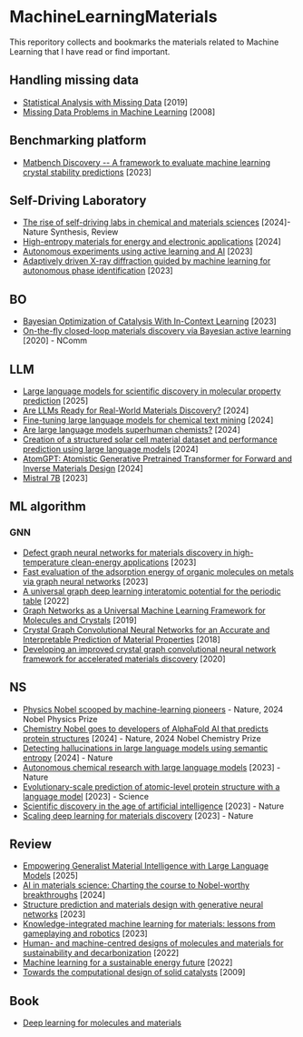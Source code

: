 # MachineLearningMaterials

This reporitory collects and bookmarks the materials related to Machine Learning that I have read or find important.

## Handling missing data
- [Statistical Analysis with Missing Data](https://onlinelibrary.wiley.com/doi/book/10.1002/9781119482260) [2019]
- [Missing Data Problems in Machine Learning](https://people.cs.umass.edu/~marlin/research/phd_thesis/marlin-phd-thesis.pdf) [2008]

## Benchmarking platform
- [Matbench Discovery -- A framework to evaluate machine learning crystal stability predictions](https://arxiv.org/abs/2308.14920) [2023]

## Self-Driving Laboratory
- [The rise of self-driving labs in chemical and materials sciences](https://www.nature.com/articles/s44160-022-00231-0) [2024]- Nature Synthesis, Review
- [High-entropy materials for energy and electronic applications](https://www.nature.com/articles/s41578-018-0005-z) [2024]
- [Autonomous experiments using active learning and AI](https://www.nature.com/articles/s41578-023-00588-4) [2023]
- [Adaptively driven X-ray diffraction guided by machine learning for autonomous phase identification](https://www.nature.com/articles/s41524-023-00984-y) [2023]

## BO
- [Bayesian Optimization of Catalysis With In-Context Learning](https://arxiv.org/abs/2304.05341) [2023]
- [On-the-fly closed-loop materials discovery via Bayesian active learning](https://www.nature.com/articles/s41467-020-19597-w) [2020] - NComm

## LLM
- [Large language models for scientific discovery in molecular property prediction](https://www.nature.com/articles/s42256-025-00994-z) [2025]
- [Are LLMs Ready for Real-World Materials Discovery?](https://arxiv.org/abs/2402.05200) [2024]
- [Fine-tuning large language models for chemical text mining](https://pubs.rsc.org/en/content/articlelanding/2024/sc/d4sc00924j) [2024]
- [Are large language models superhuman chemists?](https://arxiv.org/abs/2404.01475) [2024]
- [Creation of a structured solar cell material dataset and performance prediction using large language models](https://www.cell.com/patterns/fulltext/S2666-3899(24)00054-0) [2024]
- [AtomGPT: Atomistic Generative Pretrained Transformer for Forward and Inverse Materials Design](https://pubs.acs.org/doi/10.1021/acs.jpclett.4c01126) [2024]
- [Mistral 7B](https://arxiv.org/abs/2310.06825) [2023]

## ML algorithm
### GNN
- [Defect graph neural networks for materials discovery in high-temperature clean-energy applications](https://www.nature.com/articles/s43588-023-00495-2) [2023]
- [Fast evaluation of the adsorption energy of organic molecules on metals via graph neural networks](https://www.nature.com/articles/s43588-023-00437-y) [2023]
- [A universal graph deep learning interatomic potential for the periodic table](https://www.nature.com/articles/s43588-022-00349-3) [2022]
- [Graph Networks as a Universal Machine Learning Framework for Molecules and Crystals](https://pubs.acs.org/doi/10.1021/acs.chemmater.9b01294) [2019]
- [Crystal Graph Convolutional Neural Networks for an Accurate and Interpretable Prediction of Material Properties](https://journals.aps.org/prl/abstract/10.1103/PhysRevLett.120.145301) [2018]
- [Developing an improved crystal graph convolutional neural network framework for accelerated materials discovery](https://journals.aps.org/prmaterials/abstract/10.1103/PhysRevMaterials.4.063801) [2020]

## NS
- [Physics Nobel scooped by machine-learning pioneers](https://www.nature.com/articles/d41586-024-03213-8) - Nature, 2024 Nobel Physics Prize
- [Chemistry Nobel goes to developers of AlphaFold AI that predicts protein structures](https://www.nature.com/articles/d41586-024-03214-7) [2024] - Nature, 2024 Nobel Chemistry Prize
- [Detecting hallucinations in large language models using semantic entropy](https://www.nature.com/articles/s41586-024-07421-0) [2024] - Nature
- [Autonomous chemical research with large language models](https://www.nature.com/articles/s41586-023-06792-0) [2023] - Nature
- [Evolutionary-scale prediction of atomic-level protein structure with a language model](https://www.science.org/doi/10.1126/science.ade2574) [2023] - Science
- [Scientific discovery in the age of artificial intelligence](https://www.nature.com/articles/s41586-023-06221-2) [2023] - Nature
- [Scaling deep learning for materials discovery](https://www.nature.com/articles/s41586-023-06735-9) [2023] - Nature

## Review
- [Empowering Generalist Material Intelligence with Large Language Models](https://advanced.onlinelibrary.wiley.com/doi/full/10.1002/adma.202502771?casa_token=IRGsdToEsD0AAAAA%3A6rWxZXRcLkL1K3yS1h6xKWwgu-g7e8FmwDJCURRyL6b_6Gp-mbphz0Zu2VmXDFcFLk5Y1lWNr8RBS2pj) [2025]
- [AI in materials science: Charting the course to Nobel-worthy breakthroughs](https://www.cell.com/matter/abstract/S2590-2385(24)00587-3?_returnURL=https%3A%2F%2Flinkinghub.elsevier.com%2Fretrieve%2Fpii%2FS2590238524005873%3Fshowall%3Dtrue) [2024]
- [Structure prediction and materials design with generative neural networks](https://www.nature.com/articles/s43588-023-00471-w) [2023]
- [Knowledge-integrated machine learning for materials: lessons from gameplaying and robotics](https://www.nature.com/articles/s41578-022-00513-1) [2023]
- [Human- and machine-centred designs of molecules and materials for sustainability and decarbonization](https://www.nature.com/articles/s41578-022-00466-5) [2022]
- [Machine learning for a sustainable energy future](https://www.nature.com/articles/s41578-022-00490-5) [2022]
- [Towards the computational design of solid catalysts](https://www.nature.com/articles/nchem.121) [2009]

## Book
- [Deep learning for molecules and materials](https://dmol.pub/index.html)
